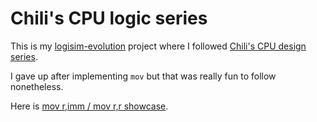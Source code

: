 # Chili's CPU logic series

This is my [logisim-evolution](https://github.com/logisim-evolution/logisim-evolution/releases) project where I followed [Chili's CPU design series](https://youtube.com/playlist?list=PLqCJpWy5Fohdz6Nu2yG6Loubocqk3sRNR).

I gave up after implementing `mov` but that was really fun to follow nonetheless.

Here is [mov r,imm / mov r,r showcase](https://drive.google.com/file/d/10VkdhS7zjMVFiJs3_uPzAnV879TBWs4M/view?usp=sharing).
